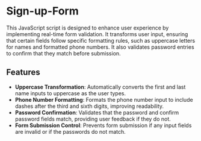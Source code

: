 # Sign-up-Form

This JavaScript script is designed to enhance user experience by implementing real-time form validation. It transforms user input, ensuring that certain fields follow specific formatting rules, such as uppercase letters for names and formatted phone numbers. It also validates password entries to confirm that they match before submission.

## Features

- **Uppercase Transformation**: Automatically converts the first and last name inputs to uppercase as the user types.
- **Phone Number Formatting**: Formats the phone number input to include dashes after the third and sixth digits, improving readability.
- **Password Confirmation**: Validates that the password and confirm password fields match, providing user feedback if they do not.
- **Form Submission Control**: Prevents form submission if any input fields are invalid or if the passwords do not match.
